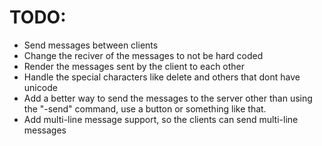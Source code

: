 # TODO:
- Send messages between clients
- Change the reciver of the messages to not be hard coded 
- Render the messages sent by the client to each other
- Handle the special characters like delete and others that dont have unicode
- Add a better way to send the messages to the server other than using the "-send" command, use a button or something like that.
- Add multi-line message support, so the clients can send multi-line messages